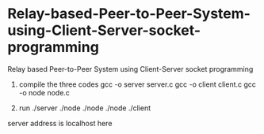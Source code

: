 # Relay-based-Peer-to-Peer-System-using-Client-Server-socket-programming

Relay based Peer-to-Peer System using Client-Server socket programming

1) compile the three codes
gcc -o server server.c
gcc -o client client.c
gcc -o node node.c

2) run 
./server <serverport>
./node <serveraddress> <serverport>
./node <serveraddress> <serverport>
./node <serveraddress> <serverport>
./client <serveraddress> <serverport>

server address is localhost here
